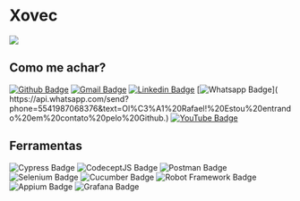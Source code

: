 # Xovec
<!--
![Anurag's GitHub stats](https://github-readme-stats.vercel.app/api?username=rlhorochovec&show_icons=true&theme=default)
![Anurag's GitHub stats](https://github-readme-stats.vercel.app/api/top-langs/?username=rlhorochovec&hide=html&layout=compact&theme=tokyonight)
-->
![](https://komarev.com/ghpvc/?username=rlhorochovec&color=grey)


## Como me achar?
[![Github Badge](https://img.shields.io/badge/-Github-000?style=flat-square&logo=Github&logoColor=white&link=https://github.com/rlhorochovec)](https://github.com/rlhorochovec)
[![Gmail Badge](https://img.shields.io/badge/Gmail-EA4335?logo=gmail&logoColor=fff&style=flat)](mailto:rl.horochovec@gmail.com)
[![Linkedin Badge](https://img.shields.io/badge/-LinkedIn-blue?style=flat-square&logo=Linkedin&logoColor=white&link=https://www.linkedin.com/in/rlhorochovec)]( https://www.linkedin.com/in/rlhorochovec)
[![Whatsapp Badge](https://img.shields.io/badge/WhatsApp-25D366?style=flat-square&logo=whatsapp&logoColor=white&link=https://api.whatsapp.com/send?phone=5541987068376&text=Ol%C3%A1%20Rafael!%20Estou%20entrando%20em%20contato%20pelo%20Github.)]( https://api.whatsapp.com/send?phone=5541987068376&text=Ol%C3%A1%20Rafael!%20Estou%20entrando%20em%20contato%20pelo%20Github.)
[![YouTube Badge](https://img.shields.io/badge/YouTube-F00?logo=youtube&logoColor=fff&style=flat)](https://www.youtube.com/@rafaelhorochovec)


## Ferramentas
![Cypress Badge](https://img.shields.io/badge/Cypress-17202C?logo=cypress&logoColor=fff&style=flat)
![CodeceptJS Badge](https://img.shields.io/badge/CodeceptJS-F6E05E?logo=codeceptjs&logoColor=000&style=flat)
![Postman Badge](https://img.shields.io/badge/Postman-FF6C37?logo=postman&logoColor=fff&style=flat)
![Selenium Badge](https://img.shields.io/badge/Selenium-43B02A?logo=selenium&logoColor=fff&style=flat)
![Cucumber Badge](https://img.shields.io/badge/Cucumber-23D96C?logo=cucumber&logoColor=fff&style=flat)
![Robot Framework Badge](https://img.shields.io/badge/Robot%20Framework-000?logo=robotframework&logoColor=fff&style=flat)
![Appium Badge](https://img.shields.io/badge/Appium-EE376D?logo=appium&logoColor=fff&style=flat)
![Grafana Badge](https://img.shields.io/badge/Grafana-F46800?logo=grafana&logoColor=fff&style=flat)
<!--
![Spring Boot Badge](https://img.shields.io/badge/Spring%20Boot-6DB33F?logo=springboot&logoColor=fff&style=flat)
![Spring Security Badge](https://img.shields.io/badge/Spring%20Security-6DB33F?logo=springsecurity&logoColor=fff&style=flat)
![Thymeleaf Badge](https://img.shields.io/badge/Thymeleaf-005F0F?logo=thymeleaf&logoColor=fff&style=flat)
![Node.js Badge](https://img.shields.io/badge/Node.js-393?logo=nodedotjs&logoColor=fff&style=flat)
![Apache Maven Badge](https://img.shields.io/badge/Apache%20Maven-C71A36?logo=apachemaven&logoColor=fff&style=flat)
![npm Badge](https://img.shields.io/badge/npm-CB3837?logo=npm&logoColor=fff&style=flat)
![MySQL Badge](https://img.shields.io/badge/MySQL-4479A1?logo=mysql&logoColor=fff&style=flat)
![PostgreSQL Badge](https://img.shields.io/badge/PostgreSQL-4169E1?logo=postgresql&logoColor=fff&style=flat)
![Angular Badge](https://img.shields.io/badge/Angular-DD0031?logo=angular&logoColor=fff&style=flat)
![Flutter Badge](https://img.shields.io/badge/Flutter-02569B?logo=flutter&logoColor=fff&style=flat)
![GitHub Badge](https://img.shields.io/badge/GitHub-181717?logo=github&logoColor=fff&style=flat)
![GitHub Actions Badge](https://img.shields.io/badge/GitHub%20Actions-2088FF?logo=githubactions&logoColor=fff&style=flat)
![GitHub Pages Badge](https://img.shields.io/badge/GitHub%20Pages-222?logo=githubpages&logoColor=fff&style=flat)
![Visual Studio Code Badge](https://img.shields.io/badge/Visual%20Studio%20Code-007ACC?logo=visualstudiocode&logoColor=fff&style=flat)
![IntelliJ IDEA Badge](https://img.shields.io/badge/IntelliJ%20IDEA-000?logo=intellijidea&logoColor=fff&style=flat)
![Ubuntu Badge](https://img.shields.io/badge/Ubuntu-E95420?logo=ubuntu&logoColor=fff&style=flat)
![Windows Badge](https://img.shields.io/badge/Windows-0078D4?logo=windows&logoColor=fff&style=flat)
![macOS Badge](https://img.shields.io/badge/macOS-000?logo=macos&logoColor=fff&style=flat)

**rlhorochovec/rlhorochovec** is a ✨ _special_ ✨ repository because its `README.md` (this file) appears on your GitHub profile.

Here are some ideas to get you started:

- 🔭 I’m currently working on ...
- 🌱 I’m currently learning ...
- 👯 I’m looking to collaborate on ...
- 🤔 I’m looking for help with ...
- 💬 Ask me about ...
- 📫 How to reach me: ...
- 😄 Pronouns: ...
- ⚡ Fun fact: ...
-->
